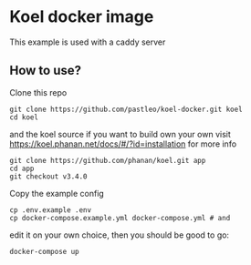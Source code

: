 Koel docker image
===================

This example is used with a caddy server

## How to use?

Clone this repo 

```
git clone https://github.com/pastleo/koel-docker.git koel
cd koel
```

and the koel source if you want to build own your own
visit https://koel.phanan.net/docs/#/?id=installation for more info

```
git clone https://github.com/phanan/koel.git app 
cd app
git checkout v3.4.0
```

Copy the example config

```
cp .env.example .env
cp docker-compose.example.yml docker-compose.yml # and 
```

edit it on your own choice, then you should be good to go:

```
docker-compose up
```

